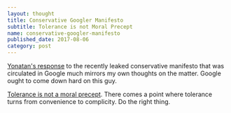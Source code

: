 ```yaml
---
layout: thought
title: Conservative Googler Manifesto
subtitle: Tolerance is not Moral Precept
name: conservative-googler-manifesto
published_date: 2017-08-06
category: post
---
```


[Yonatan's response](yonatan-essay) to the recently leaked conservative
manifesto that was circulated in Google much mirrors my own thoughts
on the matter. Google ought to come down hard on this guy.

[Tolerance is not a moral precept](tolerance-essay). There comes a point
where tolerance turns from convenience to complicity. Do the right thing.

[yonatan-essay]: https://medium.com/@yonatanzunger/so-about-this-googlers-manifesto-1e3773ed1788
[tolerance-essay]: https://extranewsfeed.com/tolerance-is-not-a-moral-precept-1af7007d6376
